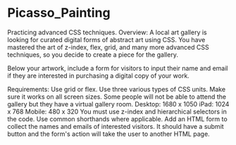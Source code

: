 # Picasso_Painting
Practicing advanced CSS techniques.
Overview: 
A local art gallery is looking for curated digital forms of abstract art using CSS. You have mastered the art of z-index, flex, grid, and many more advanced CSS techniques, so you decide to create a piece for the gallery.

Below your artwork, include a form for visitors to input their name and email if they are interested in purchasing a digital copy of your work. 

Requirements:
Use grid or flex.
Use three various types of CSS units.
Make sure it works on all screen sizes. Some people will not be able to attend the gallery but they have a virtual gallery room.
  Desktop: 1680 x 1050
  iPad: 1024 x 768
  Mobile: 480 x 320
You must use z-index and hierarchical selectors in the code.
Use common shorthands where applicable.
Add an HTML form to collect the names and emails of interested visitors. 
  It should have a submit button and the form's action will take the user to another HTML page.

